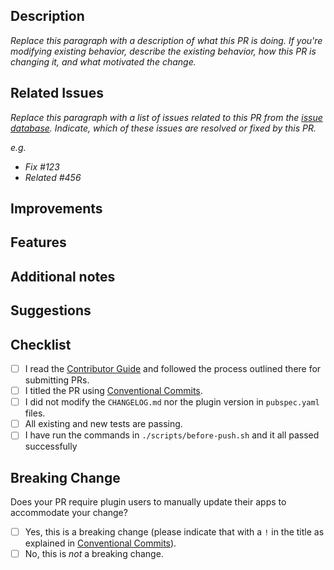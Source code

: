 ## Description

*Replace this paragraph with a description of what this PR is doing. If you're modifying existing behavior, describe the existing behavior, how this PR is changing it, and what motivated the change.*

## Related Issues

*Replace this paragraph with a list of issues related to this PR from the [issue database](https://github.com/fluttercommunity/plus_plugins/issues). Indicate, which of these issues are resolved or fixed by this PR.*

*e.g.*
- *Fix #123*
- *Related #456*

## Improvements
<!-- Optional -->

## Features
<!-- Optional -->

## Additional notes
<!-- Optional -->

## Suggestions
<!-- Optional -->

## Checklist

- [ ] I read the [Contributor Guide](../doc/CONTRIBUTING.md) and followed the process outlined there for submitting PRs.
- [ ] I titled the PR using [Conventional Commits](https://www.conventionalcommits.org/en/v1.0.0).
- [ ] I did not modify the `CHANGELOG.md` nor the plugin version in `pubspec.yaml` files.
- [ ] All existing and new tests are passing.
- [ ] I have run the commands in `./scripts/before-push.sh` and it all passed successfully

## Breaking Change

Does your PR require plugin users to manually update their apps to accommodate your change?

- [ ] Yes, this is a breaking change (please indicate that with a `!` in the title as explained in [Conventional Commits](https://www.conventionalcommits.org/en/v1.0.0)).
- [ ] No, this is *not* a breaking change.